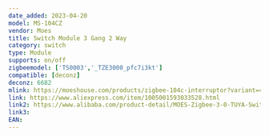 ```yaml
---
date_added: 2023-04-20
model: MS-104CZ
vendor: Moes
title: Switch Module 3 Gang 2 Way
category: switch
type: Module
supports: on/off
zigbeemodel: ['TS0003','_TZE3000_pfc7i3kt']
compatible: [deconz]
deconz: 6682
mlink: https://moeshouse.com/products/zigbee-104c-interruptor?variant=40036443160657
link: https://www.aliexpress.com/item/1005001593033528.html
link2: https://www.alibaba.com/product-detail/MOES-Zigbee-3-0-TUYA-Switch_1600379063179.html
link3: 
EAN: 
---
```

